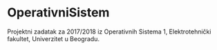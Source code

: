 # OperativniSistem
Projektni zadatak za 2017/2018 iz Operativnih Sistema 1, Elektrotehnički fakultet, Univerzitet u Beogradu.
